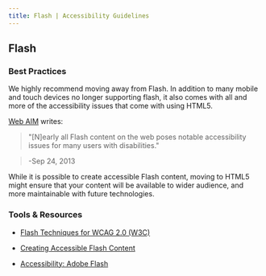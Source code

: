 ```yaml
---
title: Flash | Accessibility Guidelines
---
```


## Flash

### Best Practices

We highly recommend moving away from Flash.  In addition to many mobile and touch devices no longer supporting flash, it also comes with all and more of the accessibility issues that come with using HTML5.

[Web AIM](http://webaim.org/techniques/flash/) writes:

> "[N]early all Flash content on the web poses notable accessibility issues for many users with disabilities."

> -Sep 24, 2013

While it is possible to create accessible Flash content, moving to HTML5 might ensure that your content will be available to wider audience, and more maintainable with future technologies.

### Tools &amp; Resources

* [Flash Techniques for WCAG 2.0 (W3C)](https://www.w3.org/TR/WCAG20-TECHS/flash)

* [Creating Accessible Flash Content](http://webaim.org/techniques/flash/)

* [Accessibility: Adobe Flash](http://www.adobe.com/accessibility/products/flash.html)

